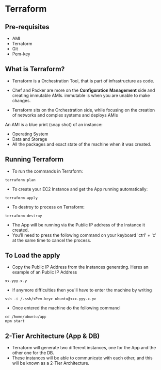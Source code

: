 
# Terraform

## Pre-requisites

- AMI
- Terraform
- Git
- Pem-key

## What is Terraform?

- Terraform is a Orchestration Tool, that is part of infrastructure as code.

- Chef and Packer are more on the **Configuration Management** side and creating
immutable AMIs. immutable is when you are unable to make changes.

- Terraform sits on the Orchestration side, while focusing on the creation of networks and complex systems and deploys AMIs

An AMI is a blue print (snap shot) of an instance:
- Operating System
- Data and Storage
- All the packages and exact state of the machine when it was created.

## Running Terraform

- To run the commands in Terraform:
````
terraform plan
````

 - To create your EC2 Instance and get the App running automatically:
````
terraform apply
````

- To destroy to process on Terraform:
````
terraform destroy
````

- The App will be running via the Public IP address of the Instance it created.
- You'll need to press the following command on your keyboard 'ctrl' + 'c' at the
same time to cancel the process.

## To Load the apply

- Copy the Public IP Address from the instances generating. Heres an example of an Public IP Address
````
xx.yyy.x.y
````
- If anymore difficulties then you'll have to enter the machine by writing
````
ssh -i /.ssh/<Pem-key> ubuntu@<xx.yyy.x.y>
````
- Once entered the machine do the following command
````
cd /home/ubuntu/app
npm start
````

## 2-Tier Architecture (App & DB)

- Terraform will generate two different instances, one for the App and the other one for the DB.
- These instances will be able to communicate with each other, and this will be known as a 2-Tier Architecture.
